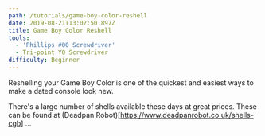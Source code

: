```yaml
---
path: /tutorials/game-boy-color-reshell
date: 2019-08-21T13:02:50.897Z
title: Game Boy Color Reshell
tools:
  - 'Phillips #00 Screwdriver'
  - Tri-point Y0 Screwdriver
difficulty: Beginner
---
```

Reshelling your Game Boy Color is one of the quickest and easiest ways to make a dated console look new.

There's a large number of shells available these days at great prices. These can be found at (Deadpan Robot)[https://www.deadpanrobot.co.uk/shells-cgb] ...


